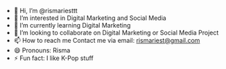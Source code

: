 - 👋 Hi, I’m @rismariesttt
- 👀 I’m interested in Digital Marketing and Social Media
- 🌱 I’m currently learning Digital Marketing
- 💞️ I’m looking to collaborate on Digital Marketing or Social Media Project
- 📫 How to reach me Contact me via email: rismariest@gmail.com
- 😄 Pronouns: Risma
- ⚡ Fun fact: I like K-Pop stuff

<!---
rismariesttt/rismariesttt is a ✨ special ✨ repository because its `README.md` (this file) appears on your GitHub profile.
You can click the Preview link to take a look at your changes.
--->
